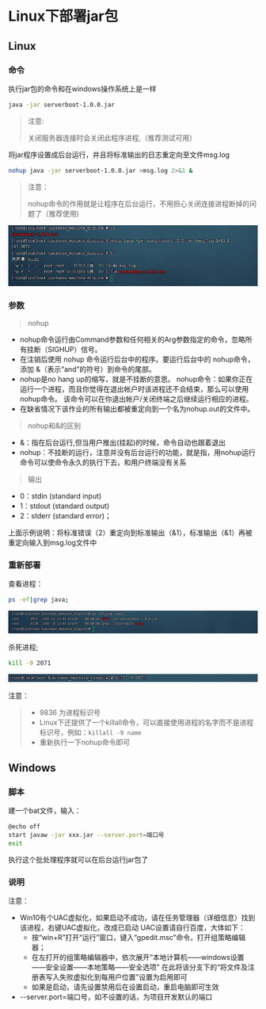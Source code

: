 # Linux下部署jar包

## Linux

### 命令

执行jar包的命令和在windows操作系统上是一样

```sh
java -jar serverboot-1.0.0.jar
```

>注意:
>
>  关闭服务器连接时会关闭此程序进程,（推荐测试可用）

将jar程序设置成后台运行，并且将标准输出的日志重定向至文件msg.log

```sh
nohup java -jar serverboot-1.0.0.jar >msg.log 2>&1 &
```

> 注意： 
>
> nohup命令的作用就是让程序在后台运行，不用担心关闭连接进程断掉的问题了（推荐使用)

![Linux部署jar包](.\images\Linux部署jar包.png)

### 参数

> nohup

- nohup命令运行由Command参数和任何相关的Arg参数指定的命令，忽略所有挂断（SIGHUP）信号。
- 在注销后使用 nohup 命令运行后台中的程序。要运行后台中的 nohup命令，添加 &（表示“and”的符号）到命令的尾部。
- nohup是no hang up的缩写，就是不挂断的意思。
  nohup命令：如果你正在运行一个进程，而且你觉得在退出帐户时该进程还不会结束，那么可以使用nohup命令。
  该命令可以在你退出帐户/关闭终端之后继续运行相应的进程。
- 在缺省情况下该作业的所有输出都被重定向到一个名为nohup.out的文件中。

> nohup和&的区别

- &：指在后台运行,但当用户推出(挂起)的时候，命令自动也跟着退出
- nohup：不挂断的运行，注意并没有后台运行的功能，就是指，用nohup运行命令可以使命令永久的执行下去，和用户终端没有关系

> 输出

- 0：stdin (standard input)
- 1：stdout (standard output)
- 2：stderr (standard error)；

上面示例说明：将标准错误（2）重定向到标准输出（&1），标准输出（&1）再被重定向输入到msg.log文件中

### 重新部署

查看进程：

```sh
ps -ef|grep java;
```

![查看进程](.\images\查看进程.png)

杀死进程;

```sh
kill -9 2071
```

![杀死进程](.\images\杀死进程.png)

注意：

> - 9836 为进程标识号
>- Linux下还提供了一个killall命令，可以直接使用进程的名字而不是进程标识号，例如：`killall -9 name`
> - 重新执行一下nohup命令即可

## Windows

### 脚本

建一个bat文件，输入： 

```bash
@echo off
start javaw -jar xxx.jar --server.port=端口号
exit
```

执行这个批处理程序就可以在后台运行jar包了

### 说明

注意：

- Win10有个UAC虚拟化，如果启动不成功，请在任务管理器（详细信息）找到该进程，右键UAC虚拟化，改成已启动
  UAC设置请自行百度，大体如下：
  - 按“win+R”打开“运行”窗口，键入“gpedit.msc”命令，打开组策略编辑器；
  - 在左打开的组策略编辑器中，依次展开“本地计算机——windows设置——安全设置——本地策略——安全选项”
    在此将该分支下的“将文件及注册表写入失败虚拟化到每用户位置”设置为启用即可
  - 如果是启动，请先设置禁用后在设置启动，重启电脑即可生效
- --server.port=端口号，如不设置的话，为项目开发默认的端口